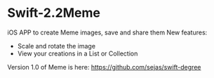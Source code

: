 # Swift-2.2Meme
iOS APP to create Meme images, save and share them
New features:
- Scale and rotate the image
- View your creations in a List or Collection

Version 1.0 of Meme is here: https://github.com/sejas/swift-degree

